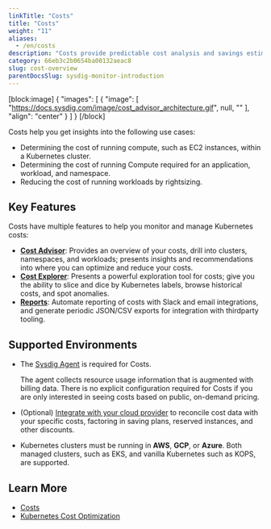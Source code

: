 ```yaml
---
linkTitle: "Costs"
title: "Costs"
weight: "11"
aliases:
  - /en/costs
description: "Costs provide predictable cost analysis and savings estimates for Kubernetes environments."
category: 66eb3c2b0654ba00132aeac8
slug: cost-overview
parentDocsSlug: sysdig-monitor-introduction
---
```



[block:image]
{
  "images": [
    {
      "image": [
        "https://docs.sysdig.com/image/cost_advisor_architecture.gif",
        null,
        ""
      ],
      "align": "center"
    }
  ]
}
[/block]

Costs help you get insights into the following use cases:

* Determining the cost of running compute, such as EC2 instances, within a Kubernetes cluster.
* Determining the cost of running Compute required for an application, workload, and namespace.
* Reducing the cost of running workloads by rightsizing.

## Key Features

Costs have multiple features to help you monitor and manage Kubernetes costs:

* **[Cost Advisor](/en/cost-advisor)**: Provides an overview of your costs, drill into clusters, namespaces, and workloads; presents insights and recommendations into where you can optimize and reduce your costs.
* **[Cost Explorer](/en/cost-explorer)**:  Presents a powerful exploration tool for costs; give you the ability to slice and dice by Kubernetes labels, browse historical costs, and spot anomalies. 
* **[Reports](/en/cost-reports)**:  Automate reporting of costs with Slack and email integrations, and generate periodic JSON/CSV exports for integration with thirdparty tooling.

## Supported Environments

* The [Sysdig Agent](/en/install-agent-monitor) is required for Costs. 
  
  The agent collects resource usage information that is augmented with billing data. There is no explicit configuration required for Costs if you are only interested in seeing costs based on public, on-demand pricing.
  
* (Optional) [Integrate with your cloud provider](/en/cost-integrations) to reconcile cost data with your specific costs, factoring in saving plans, reserved instances, and other discounts.
  
* Kubernetes clusters must be running in <strong>AWS</strong>, <strong>GCP</strong>, or <strong>Azure</strong>. Both managed clusters, such as EKS, and vanilla Kubernetes such as KOPS, are supported.



## Learn More

* [Costs](https://www.youtube.com/watch?v=ZD0jSUKEONk&t=11s)
* [Kubernetes Cost Optimization](https://sysdig.com/blog/kubernetes-cost-optimization/)
